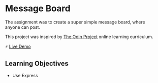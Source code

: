 # Message Board

The assignment  was to create a super simple message board, where anyone can post. 
  
This project was inspired by [The Odin Project](https://www.theodinproject.com/) online learning curriculum.

:zap: [Live Demo](https://fast-plains-46479.herokuapp.com/)

## Learning Objectives
* Use Express 
